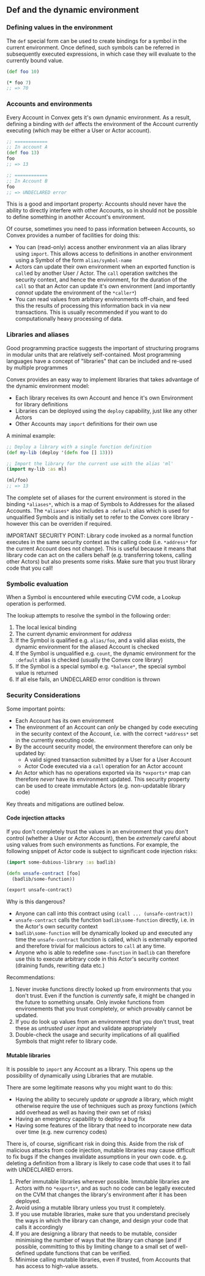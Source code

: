 ## Def and the dynamic environment

### Defining values in the environment

The `def` special form can be used to create bindings for a symbol in the current environment. Once defined, such symbols can be referred in subsequently executed expressions, in which case they will evaluate to the currently bound value.

```clojure
(def foo 10)

(* foo 7)
;; => 70
```

### Accounts and environments

Every Account in Convex gets it's own dynamic environment. As a result, defining a binding with `def` affects the environment of the Account currently executing (which may be either a User or Actor account).

```clojure
;; ============
;; In account A
(def foo 13)
foo
;; => 13 

;; ============
;; In Account B
foo
;; => UNDECLARED error
```

This is a good and important property: Accounts should never have the ability to directly interfere with other Accounts, so in should not be possible to define something in another Account's environment.

Of course, sometimes you need to pass information between Accounts, so Convex provides a number of facilities for doing this:

- You can (read-only) access another environment via an alias library using `import`. This allows access to definitions in another environment using a Symbol of the form `alias/symbol-name`
- Actors can update their own environment when an exported function is `call`ed by another User / Actor. The `call` operation switches the security context, and hence the environment, for the duration of the `call` so that an Actor can update it's own environment (and importantly *cannot* update the environment of the `*caller*`)
- You can read values from arbitrary environments off-chain, and feed this the results of processing this information back in via new transactions. This is usually recommended if you want to do computationally heavy processing of data.

### Libraries and aliases

Good programming practice suggests the important of structuring programs in modular units that are relatively self-contained. Most programming languages have a concept of "libraries" that can be included and re-used by multiple programmes

Convex provides an easy way to implement libraries that takes advantage of the dynamic environment model:

- Each library receives its own Account and hence it's own Environment for library definitions
- Libraries can be deployed using the `deploy` capability, just like any other Actors
- Other Accounts may `import` definitions for their own use

A minimal example:

```clojure
;; Deploy a library with a single function definition
(def my-lib (deploy '(defn foo [] 13)))

;; Import the library for the current use with the alias 'ml'
(import my-lib :as ml)

(ml/foo)
;; => 13
```

The complete set of aliases for the current environment is stored in the binding `*aliases*`, which is a map of Symbols to Addresses for the aliased Accounts. The `*aliases*` also includes a `:default` alias which is used for unqualified Symbols and is initially set to refer to the Convex core library  - however this can be overriden if required.

IMPORTANT SECURITY POINT: Library code invoked as a normal function executes in the same security context as the calling code (i.e. `*address*` for the current Account does not change). This is useful because it means that library code can act on the callers behalf (e.g. transferring tokens, calling other Actors) but also presents some risks. Make sure that you trust library code that you call!

### Symbolic evaluation

When a Symbol is encountered while executing CVM code, a Lookup operation is performed.

The lookup attempts to resolve the symbol in the following order:

1. The local lexical binding 
2. The current dynamic environment for *address*
3. If the Symbol is qualified e.g. `alias/foo`, and a valid alias exists, the dynamic environment for the aliased Account is checked
4. If the Symbol is unqualified e.g. `count`, the dynamic environment for the `:default` alias is checked (usually the Convex core library)
5. If the Symbol is a special symbol e.g. `*balance*`, the special symbol value is returned
6. If all else fails, an UNDECLARED error condition is thrown

### Security Considerations

Some important points:

- Each Account has its own environment
- The environment of an Account can *only* be changed by code executing in the security context of the Account, i.e. with the correct `*address*` set in the currently executing code.
- By the account security model, the environment therefore can only be updated by:
  - A valid signed transaction submitted by a User for a User Account
  - Actor Code executed via a `call` operation for an Actor account
- An Actor which has no operations exported via its `*exports*` map can therefore *never* have its environment updated. This security property can be used to create immutable Actors (e.g. non-updatable library code)

Key threats and mitigations are outlined below.

#### Code injection attacks

If you don't completely trust the values in an environment that you don't control (whether a User or Actor Account), then be *extremely* careful about using values from such environments as functions. For example, the following snippet of Actor code is subject to significant code injection risks:

```clojure
(import some-dubious-library :as badlib)

(defn unsafe-contract [foo]
  (badlib/some-function))

(export unsafe-contract)
```

Why is this dangerous?

- Anyone can call into this contract using `(call ... (unsafe-contract))`
- `unsafe-contract` calls the function `badlib\some-function` directly, i.e. in the Actor's own security context
- `badlib\some-function` will be dynamically looked up and executed any time the `unsafe-contract` function is called, which is externally exported and therefore trivial for malicious actors to `call` at any time.
- Anyone who is able to redefine `some-function` in `badlib` can therefore use this to execute arbitrary code in this Actor's security context (draining funds, rewriting data etc.)

Recommendations:

1. Never invoke functions directly looked up from environments that you don't trust. Even if the function is *currently* safe, it might be changed in the future to something unsafe. Only invoke functions from environements that you trust completely, or which provably cannot be updated.
2. If you do look up values from an environment that you don't trust, treat these as *untrusted user input* and validate appropriately
3. Double-check the usage and security implications of all qualified Symbols that might refer to library code.


#### Mutable libraries

It is possible to `import` any Account as a library. This opens up the possibility of dynamically using Libraries that are mutable.

There are some legitimate reasons why you might want to do this:

- Having the ability to securely *update or upgrade* a library, which might otherwise require the use of techniques such as proxy functions (which add overhead as well as having their own set of risks)
- Having an emergency capability to deploy a bug fix
- Having some features of the library that need to incorporate new data over time (e.g. new currency codes)

There is, of course, significant risk in doing this. Aside from the risk of malicious attacks from code injection, mutable libraries may cause difficult to fix bugs if the changes invalidate assumptions in your own code. e.g. deleting a definition from a library is likely to case code that uses it to fail with UNDECLARED errors.

1. Prefer immutable libraries wherever possible. Immutable libraries are Actors with no `*exports*`, and as such no code can be legally executed on the CVM that changes the library's environment after it has been deployed.
2. Avoid using a mutable library unless you trust it completely.
3. If you use mutable libraries, make sure that you understand precisely the ways in which the library can change, and design your code that calls it accordingly
4. If you are designing a library that needs to be mutable, consider minimising the number of ways that the library can change (and if possible, committing to this by limiting change to a small set of well-defined update functions that can be verified.
5. Minimise calling mutable libraries, even if trusted, from Accounts that has access to high-value assets.

